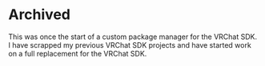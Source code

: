 # Archived
This was once the start of a custom package manager for the VRChat SDK.
I have scrapped my previous VRChat SDK projects and have started work on a full replacement for the VRChat SDK.

